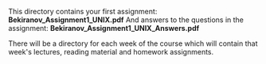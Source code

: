 This directory contains your first assignment: **Bekiranov_Assignment1_UNIX.pdf**
And answers to the questions in the assignment: **Bekiranov_Assignment1_UNIX_Answers.pdf**

There will be a directory for each week of the course which will contain that week's lectures, reading material and homework assignments.
